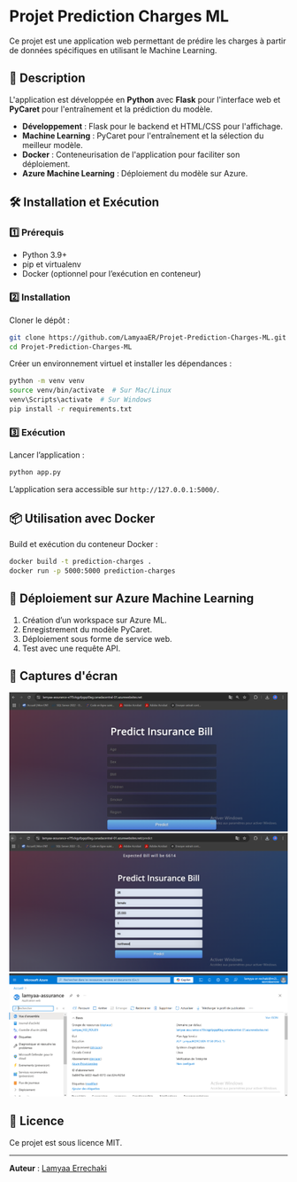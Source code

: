 # Projet Prediction Charges ML

Ce projet est une application web permettant de prédire les charges à partir de données spécifiques en utilisant le Machine Learning.

## 📌 Description

L'application est développée en **Python** avec **Flask** pour l'interface web et **PyCaret** pour l'entraînement et la prédiction du modèle.

- **Développement** : Flask pour le backend et HTML/CSS pour l'affichage.
- **Machine Learning** : PyCaret pour l'entraînement et la sélection du meilleur modèle.
- **Docker** : Conteneurisation de l'application pour faciliter son déploiement.
- **Azure Machine Learning** : Déploiement du modèle sur Azure.

## 🛠️ Installation et Exécution

### 1️⃣ Prérequis
- Python 3.9+
- pip et virtualenv
- Docker (optionnel pour l’exécution en conteneur)

### 2️⃣ Installation
Cloner le dépôt :
```bash
git clone https://github.com/LamyaaER/Projet-Prediction-Charges-ML.git
cd Projet-Prediction-Charges-ML
```
Créer un environnement virtuel et installer les dépendances :
```bash
python -m venv venv
source venv/bin/activate  # Sur Mac/Linux
venv\Scripts\activate  # Sur Windows
pip install -r requirements.txt
```

### 3️⃣ Exécution
Lancer l’application :
```bash
python app.py
```
L’application sera accessible sur `http://127.0.0.1:5000/`.

## 📦 Utilisation avec Docker
Build et exécution du conteneur Docker :
```bash
docker build -t prediction-charges .
docker run -p 5000:5000 prediction-charges
```

## 🚀 Déploiement sur Azure Machine Learning
1. Création d’un workspace sur Azure ML.
2. Enregistrement du modèle PyCaret.
3. Déploiement sous forme de service web.
4. Test avec une requête API.

## 📸 Captures d'écran
![Interface de l'application](images/01_Interface.PNG)
![Exécution du modèle](images/02_Prediction.PNG)
![Déploiement sur Azure](images/03_deploiement_azure.PNG)

## 📜 Licence
Ce projet est sous licence MIT.

---
**Auteur** : [Lamyaa Errechaki](https://github.com/LamyaaER)

